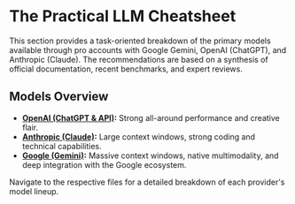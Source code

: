# The Practical LLM Cheatsheet

This section provides a task-oriented breakdown of the primary models available through pro accounts with Google Gemini, OpenAI (ChatGPT), and Anthropic (Claude). The recommendations are based on a synthesis of official documentation, recent benchmarks, and expert reviews.

## Models Overview

* **[OpenAI (ChatGPT & API)](./openai-models.md):** Strong all-around performance and creative flair.
* **[Anthropic (Claude)](./anthropic-models.md):** Large context windows, strong coding and technical capabilities.
* **[Google (Gemini)](./google-models.md):** Massive context windows, native multimodality, and deep integration with the Google ecosystem.

Navigate to the respective files for a detailed breakdown of each provider's model lineup.
